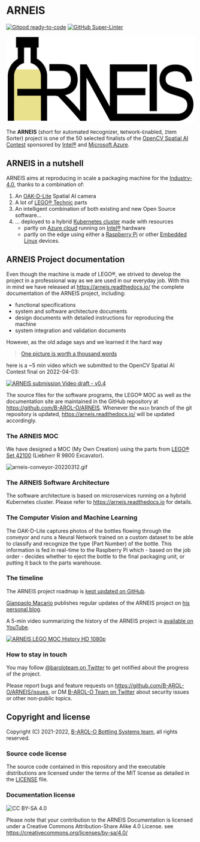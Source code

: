 # ARNEIS

[![Gitpod ready-to-code](https://img.shields.io/badge/Gitpod-ready--to--code-908a85?logo=gitpod)](https://gitpod.io/#https://github.com/B-AROL-O/ARNEIS)
[![GitHub Super-Linter](https://github.com/B-AROL-O/ARNEIS/workflows/Lint%20Code%20Base/badge.svg)](https://github.com/marketplace/actions/super-linter)

<a href="https://arneis.readthedocs.io/">![ARNEIS logo](docs/images/arneis-logo.png)</a>

The **ARNEIS** (short for `A`utomated `R`ecognizer, `N`etwork-`E`nabled, `I`tem Sorter) project is one of the 50 selected finalists of the [OpenCV Spatial AI Contest](https://opencv.org/opencv-spatial-ai-contest/) sponsored by [Intel&reg;](https://www.intel.com/) and [Microsoft Azure](https://azure.microsoft.com/).

## ARNEIS in a nutshell

ARNEIS aims at reproducing in scale a packaging machine for the [Industry-4.0](https://en.wikipedia.org/wiki/Fourth_Industrial_Revolution), thanks to a combination of:

1. An [OAK-D-Lite](https://docs.luxonis.com/projects/hardware/en/latest/pages/DM9095.html) Spatial AI camera
2. A lot of [LEGO&reg; Technic](https://www.lego.com/) parts
3. An intelligent combination of both existing and new Open Source software...
4. ... deployed to a hybrid [Kubernetes cluster](https://kubernetes.io/) made with resources
   - partly on [Azure cloud](https://azure.microsoft.com/) running on [Intel&reg;](https://www.intel.com/) hardware
   - partly on the edge using either a [Raspberry Pi](https://www.raspberrypi.org/) or other [Embedded Linux](https://linuxfoundation.org/) devices.

## ARNEIS Project documentation

Even though the machine is made of LEGO&reg;, we strived to develop the project in a professional way as we are used in our everyday job.
With this in mind we have released at <https://arneis.readthedocs.io/> the complete documentation of the ARNEIS project, including:

- functional specifications
- system and software architecture documents
- design documents with detailed instructions for reproducing the machine
- system integration and validation documents

However, as the old adage says and we learned it the hard way

> [One picture is worth a thousand words](https://en.wikipedia.org/wiki/A_picture_is_worth_a_thousand_words)

<!-- In the case of ARNEIS we would probably need one million words to explain it, so -->
here is a ~5 min video which we submitted to the OpenCV Spatial AI Contest final on 2022-04-03:

<!-- TODO: Update when final version is released -->

[![ARNEIS submission Video draft - v0.4](https://img.youtube.com/vi/eBbF6LRGaUA/0.jpg)](https://www.youtube.com/watch?v=eBbF6LRGaUA "ARNEIS submission Video draft - v0.4")

<!-- You will find the complete documentation, including

* TODO -->

The source files for the software programs, the LEGO&reg; MOC as well as the documentation site are maintained in the GitHub repository at <https://github.com/B-AROL-O/ARNEIS>.
Whenever the `main` branch of the git repository is updated, <https://arneis.readthedocs.io/> will be updated accordingly.

### The ARNEIS MOC

We have designed a MOC (My Own Creation) using the parts from [LEGO&reg; Set 42100](https://arneis.readthedocs.io/en/latest/lego-set-42100/README.html) (Liebherr R 9800 Excavator).

![arneis-conveyor-20220312.gif](https://github.com/B-AROL-O/ARNEIS/raw/main/mocs/project/arneis-conveyor-20220312.gif)

### The ARNEIS Software Architecture

The software architecture is based on microservices running on a hybrid Kubernetes cluster.
Please refer to <https://arneis.readthedocs.io> for details.

### The Computer Vision and Machine Learning

The OAK-D-Lite captures photos of the bottles flowing through the conveyor and runs a Neural Network trained on a custom dataset to be able to classify and recognize the type (Part Number) of the bottle. This information is fed in real-time to the Raspberry Pi which - based on the job order - decides whether to eject the bottle to the final packaging unit, or putting it back to the parts warehouse.

### The timeline

The ARNEIS project roadmap is [kept updated on GitHub](https://github.com/B-AROL-O/ARNEIS/milestones?direction=asc&sort=due_date&state=open).

[Gianpaolo Macario](https://github.com/gmacario/) publishes regular updates of the ARNEIS project on [his personal blog](https://gmacario.github.io/posts).

A 5-min video summarizing the history of the ARNEIS project is [available on YouTube](https://www.youtube.com/watch?v=ZKtS8KgnbAY).

[![ARNEIS LEGO MOC History HD 1080p](https://img.youtube.com/vi/S-DiK0UgNBY/0.jpg)](https://www.youtube.com/watch?v=S-DiK0UgNBY "ARNEIS LEGO MOC History HD 1080p")

### How to stay in touch

You may follow [@baroloteam on Twitter](https://twitter.com/baroloteam) to get notified about the progress of the project.

Please report bugs and feature requests on <https://github.com/B-AROL-O/ARNEIS/issues>, or DM [B-AROL-O Team on Twitter](https://twitter.com/baroloteam) about security issues or other non-public topics.

## Copyright and license

Copyright (C) 2021-2022, [B-AROL-O Bottling Systems team](https://github.com/B-AROL-O), all rights reserved.

### Source code license

The source code contained in this repository and the executable distributions are licensed under the terms of the MIT license as detailed in the [LICENSE](LICENSE) file.

### Documentation license

![CC BY-SA 4.0](https://i.creativecommons.org/l/by-sa/4.0/88x31.png)

Please note that your contribution to the ARNEIS Documentation is licensed under a Creative Commons Attribution-Share Alike 4.0 License. see <https://creativecommons.org/licenses/by-sa/4.0/>

<!-- EOF -->
